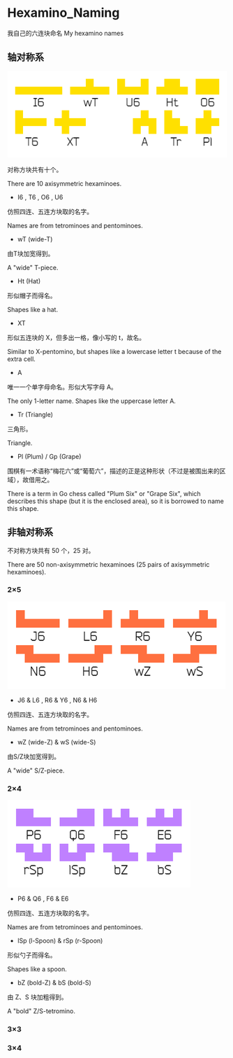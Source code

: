 # Hexamino_Naming
我自己的六连块命名 My hexamino names

## 轴对称系

![](https://github.com/Aqua6623/Hexamino_Naming/blob/main/pic/sym.png)

对称方块共有十个。

There are 10 axisymmetric hexaminoes.

- I6 , T6 , O6 , U6

仿照四连、五连方块取的名字。

Names are from tetrominoes and pentominoes.

- wT (wide-T)

由T块加宽得到。

A "wide" T-piece.

- Ht (Hat)

形似帽子而得名。

Shapes like a hat.

- XT

形似五连块的 X，但多出一格，像小写的 t，故名。

Similar to X-pentomino, but shapes like a lowercase letter t because of the extra cell.

- A

唯一一个单字母命名。形似大写字母 A。

The only 1-letter name. Shapes like the uppercase letter A.

- Tr (Triangle)

三角形。

Triangle.

- Pl (Plum) / Gp (Grape)

围棋有一术语称“梅花六”或“葡萄六”，描述的正是这种形状（不过是被围出来的区域），故借用之。

There is a term in Go chess called "Plum Six" or "Grape Six", which describes this shape (but it is the enclosed area), so it is borrowed to name this shape.

## 非轴对称系

不对称方块共有 50 个，25 对。

There are 50 non-axisymmetric hexaminoes (25 pairs of axisymmetric hexaminoes).

### 2×5

![](https://github.com/Aqua6623/Hexamino_Naming/blob/main/pic/asym_5-2.png)

- J6 & L6 , R6 & Y6 , N6 & H6

仿照四连、五连方块取的名字。

Names are from tetrominoes and pentominoes.

- wZ (wide-Z) & wS (wide-S)

由S/Z块加宽得到。

A "wide" S/Z-piece.

### 2×4

![](https://github.com/Aqua6623/Hexamino_Naming/blob/main/pic/asym_4-2.png)

- P6 & Q6 , F6 & E6

仿照四连、五连方块取的名字。

Names are from tetrominoes and pentominoes.

- lSp (l-Spoon) & rSp (r-Spoon)

形似勺子而得名。

Shapes like a spoon.

- bZ (bold-Z) & bS (bold-S)

由 Z、S 块加粗得到。

A "bold" Z/S-tetromino.

### 3×3

### 3×4